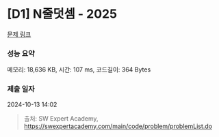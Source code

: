 # [D1] N줄덧셈 - 2025 

[문제 링크](https://swexpertacademy.com/main/code/problem/problemDetail.do?contestProbId=AV5QFZtaAscDFAUq) 

### 성능 요약

메모리: 18,636 KB, 시간: 107 ms, 코드길이: 364 Bytes

### 제출 일자

2024-10-13 14:02



> 출처: SW Expert Academy, https://swexpertacademy.com/main/code/problem/problemList.do